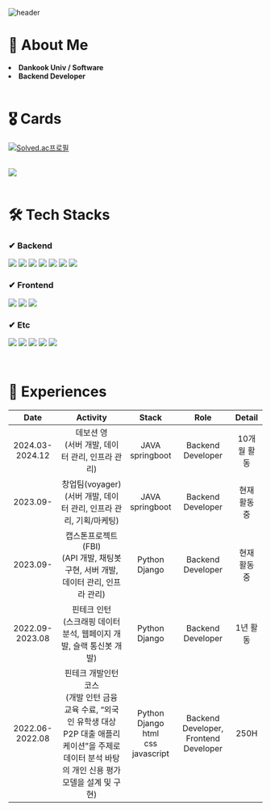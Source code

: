![header](https://capsule-render.vercel.app/api?type=waving&color=gradient&height=250&section=header&text=Welcome%20to%20Jordy's%20dev%20space&fontSize=40) 
 <br/>
 
# 🐰 About Me
<li> <b>Dankook Univ / Software</b> </li>
<li> <b>Backend Developer</b> </li>
  
<br>

# 🎖️ Cards  

[![Solved.ac프로필](http://mazassumnida.wtf/api/v2/generate_badge?boj=whwkahd3)](https://solved.ac/whwkahd3)

<br>

<div align="left">
<img src="https://github-readme-stats.vercel.app/api?username=cho-ja-young&show_icons=true&theme=transparent">
</div>

<br>

# 🛠 Tech Stacks
### ✔ Backend
<p>
  <img src="https://img.shields.io/badge/Python-3776AB?style=flat&logo=Python&logoColor=white">
  <img src="https://img.shields.io/badge/django-092E20?style=flat&logo=django&logoColor=white">
  <img src="https://img.shields.io/badge/Node.js-339933?style=flat&logo=Node.js&logoColor=white">
  <img src="https://img.shields.io/badge/Flask-000000?style=flat&logo=flask&logoColor=white">
  <img src="https://img.shields.io/badge/MySQL-4479A1?style=flat&logo=MySQL&logoColor=white">
  <img src="https://img.shields.io/badge/gunicorn-%298729?style=flat&logo=gunicorn&logoColor=white">
  <img src="https://img.shields.io/badge/NGINX-009639?style=flat&logo=NGINX&logoColor=white">
</p>

### ✔ Frontend
<p>  
<img src="https://img.shields.io/badge/JavaScript-F7DF1E?style=flat&logo=javascript&logoColor=black">
<img src="https://img.shields.io/badge/html5-E34F26?style=flat&logo=html5&logoColor=white">
<img src="https://img.shields.io/badge/css-1572B6?style=flat&logo=css3&logoColor=white">
</p>

### ✔ Etc
<p>
<img src="https://img.shields.io/badge/C-A8B9CC?style=flat&logo=C&logoColor=white">
<img src="https://img.shields.io/badge/C++-blue.svg?style=flat&logo=c%2B%2B&logoColor=white">
<img src="https://img.shields.io/badge/Linux-FCC624?style=flat&logo=linux&logoColor=black">
<img src="https://img.shields.io/badge/bootstrap-7952B3?style=flat&logo=bootstrap&logoColor=white">
<img src="https://img.shields.io/badge/docker-2496ED?style=flat&logo=docker&logoColor=white">
</p>

<br>

# 🌱 Experiences
|Date|Activity|Stack|Role|Detail|
|:--:|:--:|:--:|:--:|:--:|
|2024.03-2024.12 |데보션 영<br>(서버 개발, 데이터 관리, 인프라 관리)|JAVA<br>springboot|Backend Developer|10개월 활동|
|2023.09-        |창업팀(voyager)<br>(서버 개발, 데이터 관리, 인프라 관리, 기획/마케팅)|JAVA<br>springboot|Backend Developer|현재 활동 중|
|2023.09-        |캡스톤프로젝트(FBI)<br>(API 개발, 채팅봇 구현, 서버 개발, 데이터 관리, 인프라 관리)|Python<br>Django|Backend Developer|현재 활동 중|
|2022.09-2023.08 |핀테크 인턴<br>(스크래핑 데이터 분석, 웹페이지 개발, 슬랙 통신봇 개발)|Python<br>Django|Backend Developer|1년 활동|
|2022.06-2022.08 |핀테크 개발인턴 코스<br>(개발 인턴 금융 교육 수료, “외국인 유학생 대상 P2P 대출 애플리케이션”을 주제로 데이터 분석 바탕의 개인 신용 평가 모델을 설계 및 구현)|Python<br>Django<br>html<br>css<br>javascript|Backend Developer, Frontend Developer|250H|
